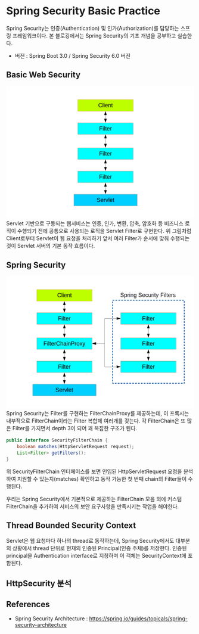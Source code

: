 # Spring Security Basic Practice
Spring Security는 인증(Authentication) 및 인가(Authorization)를 담당하는 스프링 프레임워크이다. 본 블로깅에서는 Spring Security의 기초 개념을 공부하고 실습한다.
* 버전 : Spring Boot 3.0 / Spring Security 6.0 버전

## Basic Web Security
![web-security.png](resources/web-security.png)
Servlet 기반으로 구동되는 웹서비스는 인증, 인가, 변환, 압축, 암호화 등 비즈니스 로직이 수행되기 전에 공통으로 사용되는 로직을 Servlet Filter로 구현한다.
위 그림처럼 Client로부터 Servlet이 웹 요청을 처리하기 앞서 여러 Filter가 순서에 맞춰 수행되는 것이 Servlet 서버의 기본 동작 흐름이다.

## Spring Security
![filter-chain-proxy.png](resources/filter-chain-proxy.png)
Spring Security는 Filter를 구현하는 FilterChainProxy를 제공하는데, 이 프록시는 내부적으로 FilterChain이라는 Filter 복합체 여러개를 갖는다. 각 FilterChain은 또 많은 Filter를 가지면서 depth 3이 되어 꽤 복잡한 구조가 된다. 

```java
public interface SecurityFilterChain {
    boolean matches(HttpServletRequest request);
    List<Filter> getFilters();
}
```
위 SecurityFilterChain 인터페이스를 보면 인입된 HttpServletRequest 요청을 분석하여 지원할 수 있는지(matches) 확인하고 동작 가능한 첫 번째 chain의 Filter들이 수행된다. 

우리는 Spring Security에서 기본적으로 제공하는 FilterChain 모음 외에 커스텀 FilterChain을 추가하여 서비스의 보안 요구사항을 만족시키는 작업을 해야한다.

## Thread Bounded Security Context
Servlet은 웹 요청마다 하나의 thread로 동작하는데, Spring Security에서도 대부분의 상황에서 thread 단위로 현재의 인증된 Principal(인증 주체)를 저장한다.
인증된 principal을 Authentication interface로 지칭하며 이 객체는 SecurityContext에 포함된다.

## HttpSecurity 분석

## References
* Spring Security Architecture : https://spring.io/guides/topicals/spring-security-architecture


